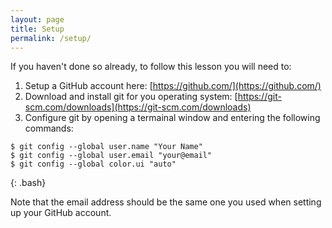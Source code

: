 ```yaml
---
layout: page
title: Setup
permalink: /setup/
---
```


If you haven't done so already, to follow this lesson you will need to:

1. Setup a GitHub account here: [https://github.com/](https://github.com/)
2. Download and install git for you operating system: [https://git-scm.com/downloads](https://git-scm.com/downloads)
3. Configure git by opening a termainal window and entering the following commands:

~~~
$ git config --global user.name "Your Name"
$ git config --global user.email "your@email"
$ git config --global color.ui "auto"
~~~
{: .bash}

Note that the email address should be the same one you used when setting up your GitHub account.
